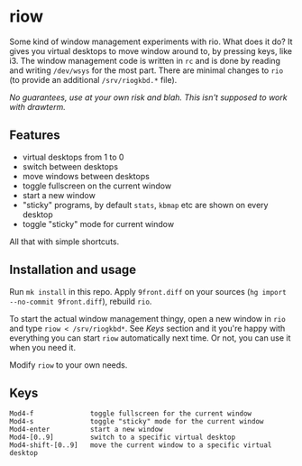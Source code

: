 # riow

Some kind of window management experiments with rio.  What does it do?
It gives you virtual desktops to move window around to, by pressing
keys, like i3. The window management code is written in `rc` and is done
by reading and writing `/dev/wsys` for the most part. There are minimal
changes to `rio` (to provide an additional `/srv/riogkbd.*` file).

*No guarantees, use at your own risk and blah.  This isn't supposed to
work with drawterm.*

## Features

 * virtual desktops from 1 to 0
 * switch between desktops
 * move windows between desktops
 * toggle fullscreen on the current window
 * start a new window
 * "sticky" programs, by default `stats`, `kbmap` etc are shown on every desktop
 * toggle "sticky" mode for current window

All that with simple shortcuts.

## Installation and usage

Run `mk install` in this repo.  Apply `9front.diff` on your sources
 (`hg import --no-commit 9front.diff`), rebuild `rio`.

To start the actual window management thingy, open a new window in
`rio` and type `riow < /srv/riogkbd*`. See *Keys* section and it you're
happy with everything you can start `riow` automatically next time.
Or not, you can use it when you need it.

Modify `riow` to your own needs.

## Keys

```
Mod4-f              toggle fullscreen for the current window
Mod4-s              toggle "sticky" mode for the current window
Mod4-enter          start a new window
Mod4-[0..9]         switch to a specific virtual desktop
Mod4-shift-[0..9]   move the current window to a specific virtual desktop
```
